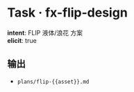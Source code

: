 # Task · fx-flip-design

**intent**: FLIP 液体/浪花 方案  
**elicit**: true

## 输出

- `plans/flip-{{asset}}.md`

